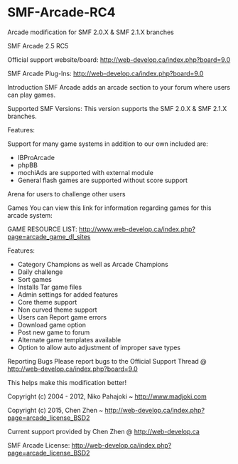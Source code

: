 # SMF-Arcade-RC4
Arcade modification for SMF 2.0.X &amp; SMF 2.1.X branches

SMF Arcade 2.5 RC5

Official support website/board: http://web-develop.ca/index.php?board=9.0 

SMF Arcade Plug-Ins: http://web-develop.ca/index.php?board=9.0

Introduction
SMF Arcade adds an arcade section to your forum where users can play games.

Supported SMF Versions:
This version supports the SMF 2.0.X & SMF 2.1.X branches.

Features:

Support for many game systems in addition to our own included are:
+ IBProArcade
+ phpBB
+ mochiAds are supported with external module
+ General flash games are supported without score support

Arena for users to challenge other users

Games
You can view this link for information regarding games for this arcade system: 

GAME RESOURCE LIST: http://www.web-develop.ca/index.php?page=arcade_game_dl_sites

Features:
+ Category Champions as well as Arcade Champions
+ Daily challenge
+ Sort games
+ Installs Tar game files
+ Admin settings for added features
+ Core theme support
+ Non curved theme support
+ Users can Report game errors
+ Download game option
+ Post new game to forum
+ Alternate game templates available
+ Option to allow auto adjustment of improper save types

Reporting Bugs
Please report bugs to the Official Support Thread
@ http://web-develop.ca/index.php?board=9.0

This helps make this modification better!

Copyright (c) 2004 - 2012, Niko Pahajoki ~ http://www.madjoki.com

Copyright (c) 2015, Chen Zhen ~ http://web-develop.ca/index.php?page=arcade_license_BSD2

Current support provided by Chen Zhen @ http://web-develop.ca

SMF Arcade License: http://web-develop.ca/index.php?page=arcade_license_BSD2
